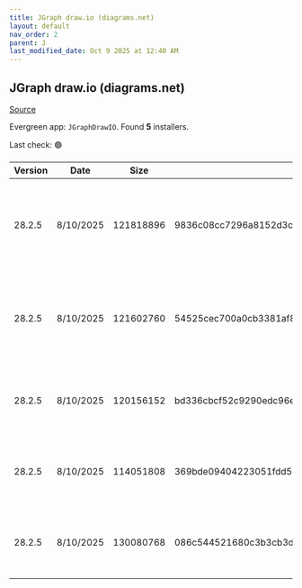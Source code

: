 ```yaml
---
title: JGraph draw.io (diagrams.net)
layout: default
nav_order: 2
parent: J
last_modified_date: Oct 9 2025 at 12:40 AM
---
```


## JGraph draw.io (diagrams.net)

[Source](https://www.drawio.com)

Evergreen app: `JGraphDrawIO`. Found **5** installers.

Last check: 🟢

| Version | Date      | Size      | Sha256                                                           | Architecture | InstallerType | Type | URI                                                                                                                                                                                                                                              |
| ------- | --------- | --------- | ---------------------------------------------------------------- | ------------ | ------------- | ---- | ------------------------------------------------------------------------------------------------------------------------------------------------------------------------------------------------------------------------------------------------ |
| 28.2.5  | 8/10/2025 | 121818896 | 9836c08cc7296a8152d3cebc01a8a2f57ff07bb9a30cd732830201f19fbe6168 | ARM64        | Default       | exe  | [https://github.com/jgraph/drawio-desktop/releases/download/v28.2.5/draw.io-arm64-28.2.5-windows-arm64-installer.exe](https://github.com/jgraph/drawio-desktop/releases/download/v28.2.5/draw.io-arm64-28.2.5-windows-arm64-installer.exe)       |
| 28.2.5  | 8/10/2025 | 121602760 | 54525cec700a0cb3381af83c52db7c101ea3e52f58015a5b5b2da43a376ad44e | ARM64        | Portable      | exe  | [https://github.com/jgraph/drawio-desktop/releases/download/v28.2.5/draw.io-arm64-28.2.5-windows-arm64-no-installer.exe](https://github.com/jgraph/drawio-desktop/releases/download/v28.2.5/draw.io-arm64-28.2.5-windows-arm64-no-installer.exe) |
| 28.2.5  | 8/10/2025 | 120156152 | bd336cbcf52c9290edc96e95b7176e88c39334426bacb25f708557f3501de57d | x86          | Default       | exe  | [https://github.com/jgraph/drawio-desktop/releases/download/v28.2.5/draw.io-28.2.5-windows-installer.exe](https://github.com/jgraph/drawio-desktop/releases/download/v28.2.5/draw.io-28.2.5-windows-installer.exe)                               |
| 28.2.5  | 8/10/2025 | 114051808 | 369bde09404223051fdd5bb99e435d924cd10bef005b77101c3268ca01c2b9a2 | x86          | Default       | exe  | [https://github.com/jgraph/drawio-desktop/releases/download/v28.2.5/draw.io-ia32-28.2.5-windows-32bit-installer.exe](https://github.com/jgraph/drawio-desktop/releases/download/v28.2.5/draw.io-ia32-28.2.5-windows-32bit-installer.exe)         |
| 28.2.5  | 8/10/2025 | 130080768 | 086c544521680c3b3cb3dd34f525d168d9c02008b47ae6f860b12d6e13d972c2 | x86          | Default       | msi  | [https://github.com/jgraph/drawio-desktop/releases/download/v28.2.5/draw.io-28.2.5.msi](https://github.com/jgraph/drawio-desktop/releases/download/v28.2.5/draw.io-28.2.5.msi)                                                                   |
